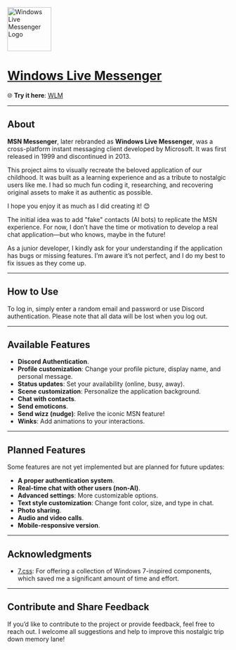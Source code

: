 <img src="https://cdn1.iconfinder.com/data/icons/fs-icons-ubuntu-by-franksouza-/512/wlm_protocol.png" alt="Windows Live Messenger Logo" width="100" height="100">

# [Windows Live Messenger](https://wlm.vercel.app/)

🌐 **Try it here**: [WLM](https://wlm.vercel.app)

---

## About

**MSN Messenger**, later rebranded as **Windows Live Messenger**, was a cross-platform instant messaging client developed by Microsoft. It was first released in 1999 and discontinued in 2013.

This project aims to visually recreate the beloved application of our childhood. It was built as a learning experience and as a tribute to nostalgic users like me. I had so much fun coding it, researching, and recovering original assets to make it as authentic as possible.

I hope you enjoy it as much as I did creating it! 😊

The initial idea was to add "fake" contacts (AI bots) to replicate the MSN experience. For now, I don’t have the time or motivation to develop a real chat application—but who knows, maybe in the future!

As a junior developer, I kindly ask for your understanding if the application has bugs or missing features. I’m aware it’s not perfect, and I do my best to fix issues as they come up.

---

## How to Use

To log in, simply enter a random email and password or use Discord authentication. Please note that all data will be lost when you log out.

---

## Available Features

- **Discord Authentication**.
- **Profile customization**: Change your profile picture, display name, and personal message.
- **Status updates**: Set your availability (online, busy, away).
- **Scene customization**: Personalize the application background.
- **Chat with contacts**.
- **Send emoticons**.
- **Send wizz (nudge)**: Relive the iconic MSN feature!
- **Winks**: Add animations to your interactions.

---

## Planned Features

Some features are not yet implemented but are planned for future updates:

- **A proper authentication system**.
- **Real-time chat with other users (non-AI)**.
- **Advanced settings**: More customizable options.
- **Text style customization**: Change font color, size, and type in chat.
- **Photo sharing**.
- **Audio and video calls**.
- **Mobile-responsive version**.

---

## Acknowledgments

- [7.css](https://github.com/khang-nd/7.css): For offering a collection of Windows 7-inspired components, which saved me a significant amount of time and effort.

---

## Contribute and Share Feedback

If you’d like to contribute to the project or provide feedback, feel free to reach out. I welcome all suggestions and help to improve this nostalgic trip down memory lane!
